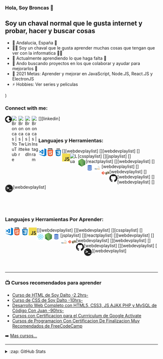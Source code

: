 ### Hola, Soy Broncas 👋

## Soy un chaval normal que le gusta internet y probar, hacer y buscar cosas
- 📍 Andalucia, España 🥵
- 🧑‍💻 Soy un chaval que le gusta aprender muchas cosas que tengan que ver con la informatica 👨‍💻
- 📓 Actualmente aprendiendo lo que haga falta 📣
- 📁 Ando buscando proyectos en los que colaborar y ayudar para mejorarlos 📂
- 🥅 2021 Metas: Aprender y mejorar en JavaScript, Node.JS, React.JS y ElectronJS
- ⚡ Hobbies: Ver series y peliculas 

)

### Connect with me:

[<img align="left" alt="Broncas.com" width="22px" src="https://raw.githubusercontent.com/iconic/open-iconic/master/svg/globe.svg" />][website]
[<img align="left" alt="Broncas | YouTube" width="22px" src="https://cdn.jsdelivr.net/npm/simple-icons@v3/icons/youtube.svg" />][youtube]
[<img align="left" alt="Broncas | Twitter" width="22px" src="https://cdn.jsdelivr.net/npm/simple-icons@v3/icons/twitter.svg" />][twitter]
[<img align="left" alt="Broncas | LinkedIn" width="22px" src="https://cdn.jsdelivr.net/npm/simple-icons@v3/icons/linkedin.svg" />][linkedin]
[<img align="left" alt="Broncas | Instagram" width="22px" src="https://cdn.jsdelivr.net/npm/simple-icons@v3/icons/instagram.svg" />][instagram]

<br />

### Languajes y Herramientas:

[<img align="left" alt="Visual Studio Code" width="26px" src="https://raw.githubusercontent.com/github/explore/80688e429a7d4ef2fca1e82350fe8e3517d3494d/topics/visual-studio-code/visual-studio-code.png" />][webdevplaylist]
[<img align="left" alt="HTML5" width="26px" src="https://raw.githubusercontent.com/github/explore/80688e429a7d4ef2fca1e82350fe8e3517d3494d/topics/html/html.png" />][webdevplaylist]
[<img align="left" alt="CSS3" width="26px" src="https://raw.githubusercontent.com/github/explore/80688e429a7d4ef2fca1e82350fe8e3517d3494d/topics/css/css.png" />][cssplaylist]
[<img align="left" alt="JavaScript" width="26px" src="https://raw.githubusercontent.com/github/explore/80688e429a7d4ef2fca1e82350fe8e3517d3494d/topics/javascript/javascript.png" />][jsplaylist]
[<img align="left" alt="Lua" width="26px" src="https://lh3.googleusercontent.com/proxy/EHyllbqWgnlbpio4Or3kqQkCxd2km4mW9KcgNXzLpheZw7UJev_d9spcBEi_tAvPTfthRP_LYEC91z1rnZAPZ58C4xHlTRhfU5EzOjLoE4S7c4oMmtucI_LaiDS_Qw" />][reactplaylist]
[<img align="left" alt="Node.js" width="26px" src="https://raw.githubusercontent.com/github/explore/80688e429a7d4ef2fca1e82350fe8e3517d3494d/topics/nodejs/nodejs.png" />][webdevplaylist]
[<img align="left" alt="SQL" width="26px" src="https://raw.githubusercontent.com/github/explore/80688e429a7d4ef2fca1e82350fe8e3517d3494d/topics/sql/sql.png" />][webdevplaylist]
[<img align="left" alt="MySQL" width="26px" src="https://raw.githubusercontent.com/github/explore/80688e429a7d4ef2fca1e82350fe8e3517d3494d/topics/mysql/mysql.png" />][webdevplaylist]
[<img align="left" alt="Git" width="26px" src="https://raw.githubusercontent.com/github/explore/80688e429a7d4ef2fca1e82350fe8e3517d3494d/topics/git/git.png" />][webdevplaylist]
[<img align="left" alt="GitHub" width="26px" src="https://raw.githubusercontent.com/github/explore/78df643247d429f6cc873026c0622819ad797942/topics/github/github.png" />][webdevplaylist]
[<img align="left" alt="Terminal" width="26px" src="https://raw.githubusercontent.com/github/explore/80688e429a7d4ef2fca1e82350fe8e3517d3494d/topics/terminal/terminal.png" />][webdevplaylist]

<br />
<br />

<br />

### Languajes y Herramientas Por Aprender:

[<img align="left" alt="Visual Studio Code" width="26px" src="https://raw.githubusercontent.com/github/explore/80688e429a7d4ef2fca1e82350fe8e3517d3494d/topics/visual-studio-code/visual-studio-code.png" />][webdevplaylist]
[<img align="left" alt="HTML5" width="26px" src="https://raw.githubusercontent.com/github/explore/80688e429a7d4ef2fca1e82350fe8e3517d3494d/topics/html/html.png" />][webdevplaylist]
[<img align="left" alt="CSS3" width="26px" src="https://raw.githubusercontent.com/github/explore/80688e429a7d4ef2fca1e82350fe8e3517d3494d/topics/css/css.png" />][cssplaylist]
[<img align="left" alt="JavaScript" width="26px" src="https://raw.githubusercontent.com/github/explore/80688e429a7d4ef2fca1e82350fe8e3517d3494d/topics/javascript/javascript.png" />][jsplaylist]
[<img align="left" alt="React" width="26px" src="https://raw.githubusercontent.com/github/explore/80688e429a7d4ef2fca1e82350fe8e3517d3494d/topics/react/react.png" />][reactplaylist]
[<img align="left" alt="Node.js" width="26px" src="https://raw.githubusercontent.com/github/explore/80688e429a7d4ef2fca1e82350fe8e3517d3494d/topics/nodejs/nodejs.png" />][webdevplaylist]
[<img align="left" alt="SQL" width="26px" src="https://raw.githubusercontent.com/github/explore/80688e429a7d4ef2fca1e82350fe8e3517d3494d/topics/sql/sql.png" />][webdevplaylist]
[<img align="left" alt="MySQL" width="26px" src="https://raw.githubusercontent.com/github/explore/80688e429a7d4ef2fca1e82350fe8e3517d3494d/topics/mysql/mysql.png" />][webdevplaylist]
[<img align="left" alt="Git" width="26px" src="https://raw.githubusercontent.com/github/explore/80688e429a7d4ef2fca1e82350fe8e3517d3494d/topics/git/git.png" />][webdevplaylist]
[<img align="left" alt="GitHub" width="26px" src="https://raw.githubusercontent.com/github/explore/78df643247d429f6cc873026c0622819ad797942/topics/github/github.png" />][webdevplaylist]
[<img align="left" alt="Terminal" width="26px" src="https://raw.githubusercontent.com/github/explore/80688e429a7d4ef2fca1e82350fe8e3517d3494d/topics/terminal/terminal.png" />][webdevplaylist]

<br />
<br />


---

### 📺 Cursos recomendados para aprender

<!-- YOUTUBE:START -->
- [Curso de HTML de Soy Dalto -2,2hrs-](https://www.youtube.com/watch?v=kN1XP-Bef7w)
- [Curso de CSS de Soy Dalto -10hrs-](https://www.youtube.com/watch?v=OWKXEJN67FE)
- [Desarrollo Web Completo con HTML5, CSS3, JS AJAX PHP y MySQL de Código Con Juan -90hrs-](https://www.udemy.com/course/desarrollo-web-completo-con-html5-css3-js-php-y-mysql/learn/lecture/24106032?start=240#overview)
- [Cursos con Certificacion para el Currriculum de Google Activate](https://learndigital.withgoogle.com/activate)
- [Cursos de Programacion Con Certificacion De Finalizacion Muy Recomendados de FreeCodeCamp ](https://www.freecodecamp.org)
<!-- YOUTUBE:END -->

➡️ [Mas cursos...](https://udemy.com/)

---


<details>
  <summary>:zap: GitHub Stats</summary>

  <img align="left" alt="Estadisticas de GitHub de Broncas" src="https://github-readme-stats.vercel.app/api?username=broncas&hide=contribs,prs" />

</details>

[website]: https://broncas.es
[course]: https://broncas.es
[twitter]: https://twitter.com/soybroncas
[youtube]: https://youtube.com/broncas
[instagram]: https://instagram.com/codeSTACKr
<!--[linkedin]: https://linkedin.com/in/codeSTACKr 
[webdevplaylist]: https://www.youtube.com/playlist?list=PLkwxH9e_vrAJ0WbEsFA9W3I1W-g_BTsbt
[jsplaylist]: https://www.youtube.com/playlist?list=PLkwxH9e_vrALRJKu7wfXby3MKeflhTu6B
[cssplaylist]: https://www.youtube.com/playlist?list=PLkwxH9e_vrALSdvZuEh6gqQdmDoDIoqz4
[reactplaylist]: https://www.youtube.com/playlist?list=PLkwxH9e_vrAK4TdffpxKY3QGyHCpxFcQ0-->
